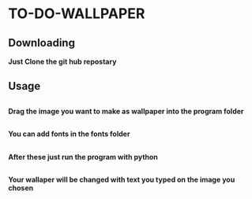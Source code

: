 # TO-DO-WALLPAPER

## Downloading
**Just Clone the git hub repostary**

## Usage
##
**Drag the image you want to make as wallpaper into the program folder**
##
**You can add fonts in the fonts folder**
##
**After these just run the program with python**
##
**Your wallaper will be changed with text you typed on the image you chosen**
